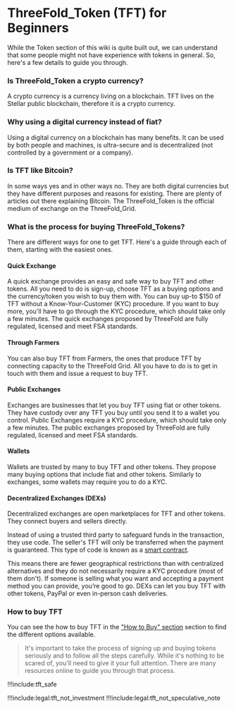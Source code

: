 # ThreeFold_Token (TFT) for Beginners

While the Token section of this wiki is quite built out, we can understand that some people might not have experience with tokens in general. So, here's a few details to guide you through.

### Is ThreeFold_Token a crypto currency?

A crypto currency is a currency living on a blockchain. TFT lives on the Stellar public blockchain, therefore it is a crypto currency. 

### Why using a digital currency instead of fiat?

Using a digital currency on a blockchain has many benefits. It can be used by both people and machines, is ultra-secure and is decentralized (not controlled by a government or a company). 

### Is TFT like Bitcoin?

In some ways yes and in other ways no. They are both digital currencies but they have different purposes and reasons for existing. There are plenty of articles out there explaining Bitcoin. The ThreeFold_Token is the official medium of exchange on the ThreeFold_Grid.

### What is the process for buying ThreeFold_Tokens?

There are different ways for one to get TFT. Here's a guide through each of them, starting with the easiest ones. 

#### Quick Exchange

A quick exchange provides an easy and safe way to buy TFT and other tokens. All you need to do is sign-up, choose TFT as a buying options and the currency/token you wish to buy them with. You can buy up-to $150 of TFT without a Know-Your-Customer (KYC) procedure. If you want to buy more, you'll have to go through the KYC procedure, which should take only a few minutes. The quick exchanges proposed by ThreeFold are fully regulated, licensed and meet FSA standards.

#### Through Farmers

You can also buy TFT from Farmers, the ones that produce TFT by connecting capacity to the ThreeFold Grid. All you have to do is to get in touch with them and issue a request to buy TFT. 

#### Public Exchanges

Exchanges are businesses that let you buy TFT using fiat or other tokens. They have custody over any TFT you buy until you send it to a wallet you control. Public Exchanges require a KYC procedure, which should take only a few minutes. The public exchanges proposed by ThreeFold are fully regulated, licensed and meet FSA standards. 

#### Wallets

Wallets are trusted by many to buy TFT and other tokens. They propose many buying options that include fiat and other tokens. Similarly to exchanges, some wallets may require you to do a KYC. 

#### Decentralized Exchanges (DEXs)

Decentralized exchanges are open marketplaces for TFT and other tokens. They connect buyers and sellers directly.

Instead of using a trusted third party to safeguard funds in the transaction, they use code. The seller's TFT will only be transferred when the payment is guaranteed. This type of code is known as a [smart contract](https://www.investopedia.com/terms/s/smart-contracts.asp).

This means there are fewer geographical restrictions than with centralized alternatives and they do not necessarily require a KYC procedure (most of them don't). If someone is selling what you want and accepting a payment method you can provide, you’re good to go. DEXs can let you buy TFT with other tokens, PayPal or even in-person cash deliveries. 

### How to buy TFT

You can see the how to buy TFT in the ["How to Buy" section](how_to_buy_and_sell) section to find the different options available. 

> It's important to take the process of signing up and buying tokens seriously and to follow all the steps carefully. While it's nothing to be scared of, you'll need to give it your full attention. There are many resources online to  guide you through that process.


!!!include:tft_safe

!!!include:legal:tft_not_investment
!!!include:legal:tft_not_speculative_note
